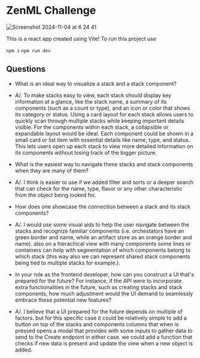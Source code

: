 # ZenML Challenge

![Screenshot 2024-11-04 at 6 24 41](https://github.com/user-attachments/assets/55c9d5c6-0198-4662-9651-7c18117e054e)

This is a react app created using Vite!
To run this project use

`npm i`
`npm run dev`


## Questions

- What is an ideal way to visualize a stack and a stack component?
- A/. To make stacks easy to view, each stack should display key information at a glance, like the stack name, a summary of its components (such as a count or type), and an icon or color that shows its category or status. Using a card layout for each stack allows users to quickly scan through multiple stacks while keeping important details visible. For the components within each stack, a collapsible or expandable layout would be ideal. Each component could be shown in a small card or list item with essential details like name, type, and status. This lets users open up each stack to view more detailed information on its components without losing track of the bigger picture.

- What is the easiest way to navigate these stacks and stack components when they are many of them?
- A/. I think is easier to use if we added filter and sorts or a deeper search that can check for the name, type, flavor or any other characteristic from the object being looked for.

- How does one showcase the connection between a stack and its stack components?
- A/. I would use some visual aids to help the user navigate between the stacks and recognize familiar components (i.e. orchestators have an green border and name, while an artifact store as an orange border and name). also on a hierachical view with many components some lines or containers can help with segmentation of which components belong to which stack (this way also we can represent shared stack components being tied to multiple stacks for example.).

- In your role as the frontend developer, how can you construct a UI that's prepared for the future? For instance, if the API were to incorporate extra functionalities in the future, such as creating stacks and stack components, how much adjustment would the UI demand to seamlessly embrace these potential new features?
- A/. I believe that a UI prepared for the future depends on multiple of factors. but for this specific case it could be relatively simple to add a button on top of the stacks and components columns that when is pressed opens a modal that provides with some inputs to gather data to send to the Create endpoint in either case. we could add a function that checks if new data is present and update the view when a new object is added.


